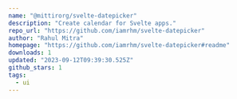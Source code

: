 ```yaml
---
name: "@mittirorg/svelte-datepicker"
description: "Create calendar for Svelte apps."
repo_url: "https://github.com/iamrhm/svelte-datepicker"
author: "Rahul Mitra"
homepage: "https://github.com/iamrhm/svelte-datepicker#readme"
downloads: 1
updated: "2023-09-12T09:39:30.525Z"
github_stars: 1
tags: 
  - ui
---
```

